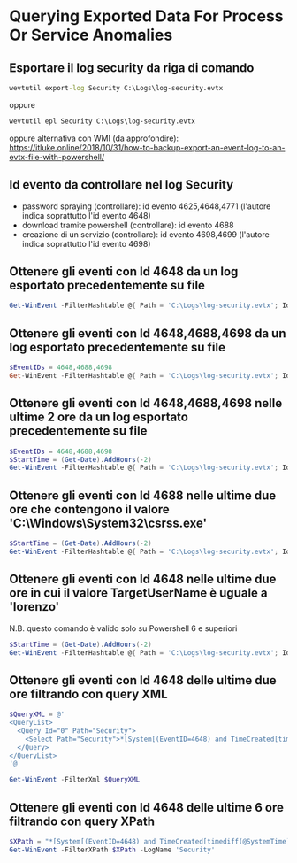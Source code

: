 # Querying Exported Data For Process Or Service Anomalies

## Esportare il log security da riga di comando

~~~bat
wevtutil export-log Security C:\Logs\log-security.evtx
~~~

oppure

~~~bat
wevtutil epl Security C:\Logs\log-security.evtx
~~~

oppure alternativa con WMI (da approfondire):
<https://itluke.online/2018/10/31/how-to-backup-export-an-event-log-to-an-evtx-file-with-powershell/>

## Id evento da controllare nel log Security

- password spraying (controllare): id evento 4625,4648,4771 (l'autore indica soprattutto l'id evento 4648)
- download tramite powershell (controllare): id evento 4688
- creazione di un servizio (controllare): id evento 4698,4699 (l'autore indica soprattutto l'id evento 4698)

## Ottenere gli eventi con Id 4648 da un log esportato precedentemente su file

~~~PowerShell
Get-WinEvent -FilterHashtable @{ Path = 'C:\Logs\log-security.evtx'; Id = 4648 }
~~~

## Ottenere gli eventi con Id 4648,4688,4698 da un log esportato precedentemente su file

~~~PowerShell
$EventIDs = 4648,4688,4698
Get-WinEvent -FilterHashtable @{ Path = 'C:\Logs\log-security.evtx'; Id = $EventIDs }
~~~

## Ottenere gli eventi con Id 4648,4688,4698 nelle ultime 2 ore da un log esportato precedentemente su file

~~~PowerShell
$EventIDs = 4648,4688,4698
$StartTime = (Get-Date).AddHours(-2)
Get-WinEvent -FilterHashtable @{ Path = 'C:\Logs\log-security.evtx'; Id = $EventIDs; StartTime = $StartTime }
~~~

## Ottenere gli eventi con Id 4688 nelle ultime due ore che contengono il valore 'C:\Windows\System32\csrss.exe'

~~~PowerShell
$StartTime = (Get-Date).AddHours(-2)
Get-WinEvent -FilterHashtable @{ Path = 'C:\Logs\log-security.evtx'; Id = 4688; StartTime = $StartTime; Data = 'C:\Windows\System32\csrss.exe' }
~~~

## Ottenere gli eventi con Id 4648 nelle ultime due ore in cui il valore TargetUserName è uguale a 'lorenzo'

N.B. questo comando è valido solo su Powershell 6 e superiori

~~~PowerShell
$StartTime = (Get-Date).AddHours(-2)
Get-WinEvent -FilterHashtable @{ Path = 'C:\Logs\log-security.evtx'; Id = 4648; StartTime = $StartTime; 'TargetUserName' = 'lorenzo' }
~~~

## Ottenere gli eventi con Id 4648 delle ultime due ore filtrando con query XML

~~~PowerShell
$QueryXML = @'
<QueryList>
  <Query Id="0" Path="Security">
    <Select Path="Security">*[System[(EventID=4648) and TimeCreated[timediff(@SystemTime) &lt;= 7200000]]]</Select>
  </Query>
</QueryList>
'@

Get-WinEvent -FilterXml $QueryXML
~~~

## Ottenere gli eventi con Id 4648 delle ultime 6 ore filtrando con query XPath

~~~PowerShell
$XPath = "*[System[(EventID=4648) and TimeCreated[timediff(@SystemTime) <= 7200000]]]"
Get-WinEvent -FilterXPath $XPath -LogName 'Security'
~~~